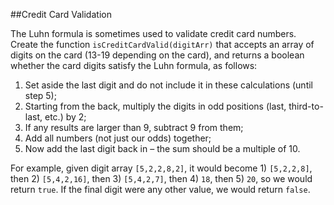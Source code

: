 ##Credit Card Validation

The Luhn formula is sometimes used to validate credit card numbers. Create the function `isCreditCardValid(digitArr)` that accepts an array of digits on the card (13-19 depending on the card), and returns a boolean whether the card digits satisfy the Luhn formula, as follows:
1. Set aside the last digit and do not include it in these calculations (until step 5);
2. Starting from the back, multiply the digits in odd positions (last, third-to-last, etc.) by 2;
3. If any results are larger than 9, subtract 9 from them;
4. Add all numbers (not just our odds) together;
5. Now add the last digit back in – the sum should be a multiple of 10.

For example, given digit array `[5,2,2,8,2]`, it would become 1) `[5,2,2,8]`, then 2) `[5,4,2,16]`, then 3) `[5,4,2,7]`, then 4) `18`, then 5) `20`, so we would return `true`. If the final digit were any other value, we would return `false`.
